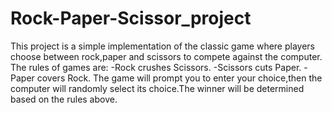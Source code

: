# Rock-Paper-Scissor_project
This project is a simple implementation of the classic game where players choose between rock,paper and scissors to compete against the computer.
The rules of games are:
-Rock crushes Scissors.
-Scissors cuts Paper.
-Paper covers Rock.
The game will prompt you to enter your choice,then the computer will randomly select its choice.The winner will be determined based on the rules above.
